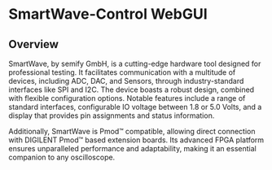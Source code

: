 # SmartWave-Control WebGUI

## Overview

SmartWave, by semify GmbH, is a cutting-edge hardware tool designed for professional testing. 
It facilitates communication with a multitude of devices, including ADC, DAC, and Sensors, through industry-standard interfaces like SPI and I2C.
The device boasts a robust design, combined with flexible configuration options. Notable features include a range of standard interfaces, configurable IO voltage between 1.8 or 5.0 Volts, and a display that provides pin assignments and status information. 

Additionally, SmartWave is Pmod™ compatible, allowing direct connection with DIGILENT Pmod™ based extension boards. Its advanced FPGA platform ensures unparalleled performance and adaptability, making it an essential companion to any oscilloscope.
